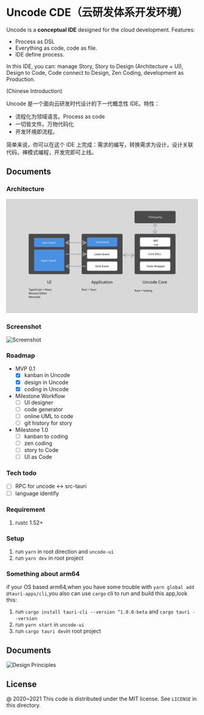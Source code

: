 # Uncode CDE（云研发体系开发环境）

Uncode is a **conceptual IDE** designed for the cloud development. Features:

 - Process as DSL
 - Everything as code, code as file.
 - IDE define process.

In this IDE, you can: manage Story, Story to Design (Architecture + UI), Design to Code, Code connect to Design, Zen Coding, development as Production.

(Chinese Introduction)

Uncode 是一个面向云研发时代设计的下一代概念性 IDE。特性：

 - 流程化为领域语言。Process as code
 - 一切皆文件。万物代码化
 - 开发环境即流程。

简单来说，你可以在这个 IDE 上完成：需求的编写，转换需求为设计，设计关联代码，禅模式编程，开发完即可上线。

## Documents

### Architecture

![Uncode Architecture](docs/architecture/uncode-architecture.svg)

### Screenshot

![Screenshot](https://inherd.org/articles/images/uncode-ss.png)

### Roadmap

 - MVP 0.1
    - [x] kanban in Uncode
    - [x] design in Uncode
    - [x] coding in Uncode
 - Milestone Workflow
    - [ ] UI designer
    - [ ] code generator
    - [ ] online UML to code
    - [ ] git history for story
 - Milestone 1.0
    - [ ] kanban to coding
    - [ ] zen coding
    - [ ] story to Code
    - [ ] UI as Code

### Tech todo

 - [ ] RPC for uncode <-> src-tauri
 - [ ] language identify

### Requirement

1. rustc 1.52+

### Setup

1. run `yarn` in root direction and `uncode-ui`
2. run `yarn dev` in root project

### Something about arm64
if your OS based arm64,when you have some trouble with `yarn global add @tauri-apps/cli`,you also can use `cargo` cli to run and build this app,look this:

1. run `cargo install tauri-cli --version ^1.0.0-beta` and `cargo tauri --version`
2. run `yarn start` in `uncode-ui`
3. run `cargo tauri dev`in root project

## Documents

![Design Principles](docs/design/design-principles.png)


License
---

@ 2020~2021 This code is distributed under the MIT license. See `LICENSE` in this directory.
